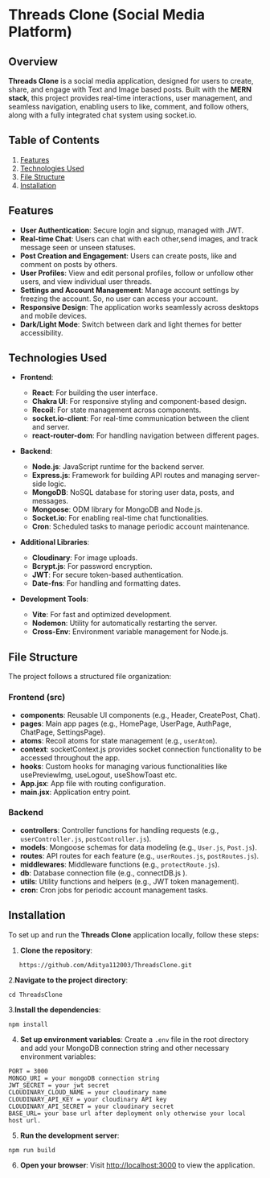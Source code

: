 # **Threads Clone** (Social Media Platform)

## Overview

**Threads Clone** is a social media application, designed for users to create, share, and engage with Text and Image based posts. Built with the **MERN stack**, this project provides real-time interactions, user management, and seamless navigation, enabling users to like, comment, and follow others, along with a fully integrated chat system using socket.io.

## Table of Contents

1. [Features](#features)
2. [Technologies Used](#technologies-used)
3. [File Structure](#file-structure)
4. [Installation](#installation)

## Features

- **User Authentication**: Secure login and signup, managed with JWT.
- **Real-time Chat**: Users can chat with each other,send images, and track message seen or unseen statuses.
- **Post Creation and Engagement**: Users can create posts, like and comment on posts by others.
- **User Profiles**: View and edit personal profiles, follow or unfollow other users, and view individual user threads.
- **Settings and Account Management**: Manage account settings by freezing the account. So, no user can access your account.
- **Responsive Design**: The application works seamlessly across desktops and mobile devices.
- **Dark/Light Mode**: Switch between dark and light themes for better accessibility.

## Technologies Used

- **Frontend**:
  - **React**: For building the user interface.
  - **Chakra UI**: For responsive styling and component-based design.
  - **Recoil**: For state management across components.
  - **socket.io-client**: For real-time communication between the client and server.
  - **react-router-dom**: For handling navigation between different pages.

- **Backend**:
  - **Node.js**: JavaScript runtime for the backend server.
  - **Express.js**: Framework for building API routes and managing server-side logic.
  - **MongoDB**: NoSQL database for storing user data, posts, and messages.
  - **Mongoose**: ODM library for MongoDB and Node.js.
  - **Socket.io**: For enabling real-time chat functionalities.
  - **Cron**: Scheduled tasks to manage periodic account maintenance.

- **Additional Libraries**:
  - **Cloudinary**: For image uploads.
  - **Bcrypt.js**: For password encryption.
  - **JWT**: For secure token-based authentication.
  - **Date-fns**: For handling and formatting dates.
  
- **Development Tools**:
  - **Vite**: For fast and optimized development.
  - **Nodemon**: Utility for automatically restarting the server.
  - **Cross-Env**: Environment variable management for Node.js.

## File Structure

The project follows a structured file organization:

### Frontend (src)

- **components**: Reusable UI components (e.g., Header, CreatePost, Chat).
- **pages**: Main app pages (e.g., HomePage, UserPage, AuthPage, ChatPage, SettingsPage).
- **atoms**: Recoil atoms for state management (e.g., `userAtom`).
- **context**: socketContext.js provides socket connection functionality to be accessed throughout the app.
- **hooks**: Custom hooks for managing various functionalities like usePreviewImg, useLogout, useShowToast etc.
- **App.jsx**: App file with routing configuration.
- **main.jsx**: Application entry point.

### Backend

- **controllers**: Controller functions for handling requests (e.g., `userController.js`, `postController.js`).
- **models**: Mongoose schemas for data modeling (e.g., `User.js`, `Post.js`).
- **routes**: API routes for each feature (e.g., `userRoutes.js`, `postRoutes.js`).
- **middlewares**: Middleware functions (e.g., `protectRoute.js`).
- **db**: Database connection file (e.g., connectDB.js ).
- **utils**: Utility functions and helpers (e.g., JWT token management).
- **cron**: Cron jobs for periodic account management tasks.

## Installation

To set up and run the **Threads Clone** application locally, follow these steps:

1. **Clone the repository**:

```bash=
   https://github.com/Aditya112003/ThreadsClone.git
```

2.**Navigate to the project directory**:

```
cd ThreadsClone
```

 3.**Install the dependencies**:

 ```
 npm install
 ```

4. **Set up environment variables**: Create a `.env` file in the root directory and add your MongoDB connection string and other necessary environment variables:

 ```
 PORT = 3000
MONGO_URI = your mongoDB connection string
JWT_SECRET = your jwt secret
CLOUDINARY_CLOUD_NAME = your cloudinary name
CLOUDINARY_API_KEY = your cloudinary API key
CLOUDINARY_API_SECRET = your cloudinary secret
BASE_URL= your base url after deployment only otherwise your local host url.
```

5. **Run the development server**:

```
npm run build
```

6. **Open your browser**: Visit [http://localhost:3000](http://localhost:3000) to view the application.
